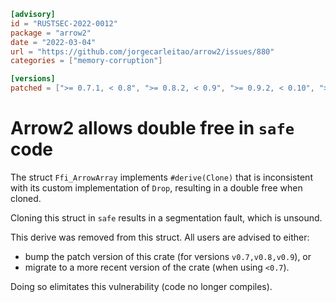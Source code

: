 ```toml
[advisory]
id = "RUSTSEC-2022-0012"
package = "arrow2"
date = "2022-03-04"
url = "https://github.com/jorgecarleitao/arrow2/issues/880"
categories = ["memory-corruption"]

[versions]
patched = [">= 0.7.1, < 0.8", ">= 0.8.2, < 0.9", ">= 0.9.2, < 0.10", ">= 0.10.0"]
```

# Arrow2 allows double free in `safe` code

The struct `Ffi_ArrowArray` implements `#derive(Clone)` that is inconsistent with
its custom implementation of `Drop`, resulting in a double free when cloned.

Cloning this struct in `safe` results in a segmentation fault, which is unsound.

This derive was removed from this struct. All users are advised to either:
* bump the patch version of this crate (for versions `v0.7,v0.8,v0.9`), or
* migrate to a more recent version of  the crate (when using `<0.7`).

Doing so elimitates this vulnerability (code no longer compiles).
